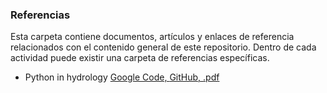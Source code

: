 ### Referencias

Esta carpeta contiene documentos, artículos y enlaces de referencia relacionados con el contenido general de este repositorio. Dentro de cada actividad puede existir una carpeta de referencias específicas.

* Python in hydrology [Google Code, ](https://code.google.com/archive/p/python-in-hydrology/downloads)[GitHub, ](https://github.com/livingworld/Python-in-Hydrology)[.pdf](https://github.com/rcfdtools/R.LTWB/blob/main/.refs/book_0.1.0.pdf)
